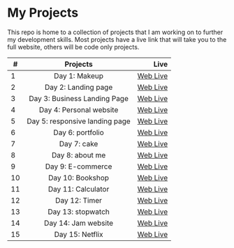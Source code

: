<h1>My Projects</h1>
<p>This repo is home to a collection of projects that I am working on to further my development skills. Most projects have a live link that will take you to the full website, others will be code only projects.</p>

| #   |            Projects            |                                                                                                         Live |
| --- | :----------------------------: | -----------------------------------------------------------------------------------------------------------: |
| 1   |         Day 1: Makeup          |                      [Web Live](https://rumina23.github.io/50%20projects%20in%2050%20days/makeup/index.html) |
| 2   |      Day 2: Landing page       |              [Web Live](https://rumina23.github.io/50%20projects%20in%2050%20days/landing%20page/index.html) |
| 3   |  Day 3: Business Landing Page  |   [Web Live](https://rumina23.github.io/50%20projects%20in%2050%20days/Business%20Landing%20Page/index.html) |
| 4   |    Day 4: Personal website     |          [Web Live](https://rumina23.github.io/50%20projects%20in%2050%20days/Personal%20website/index.html) |
| 5   | Day 5: responsive landing page | [Web Live](https://rumina23.github.io/50%20projects%20in%2050%20days/responsive%20landing%20page/index.html) |
| 6   |        Day 6: portfolio        |                [Web Live](https://rumina23.github.io/50%20projects%20in%2050%20days/portfolio%20/index.html) |
| 7   |          Day 7: cake           |                        [Web Live](https://rumina23.github.io/50%20projects%20in%2050%20days/cake/index.html) |
| 8   |        Day 8: about me         |            [Web Live](https://rumina23.github.io/50%20projects%20in%2050%20days/new%20about%20me/index.html) |
| 9   |       Day 9: E-commerce        |                  [Web Live](https://rumina23.github.io/50%20projects%20in%2050%20days/E-commerce/index.html) |
| 10  |        Day 10: Bookshop        |              [Web Live](https://rumina23.github.io/50%20projects%20in%2050%20days/book%20website/index.html) |
| 11  |       Day 11: Calculator       |                  [Web Live](https://rumina23.github.io/50%20projects%20in%2050%20days/calculator/index.html) |
| 12  |         Day 12: Timer          |                    [Web Live](https://rumina23.github.io/50%20projects%20in%2050%20days/Timer%20/index.html) |
| 13  |       Day 13: stopwatch        |           [Web Live](https://rumina23.github.io/50%20projects%20in%2050%20days/stopwatch%20timer/index.html) |
| 14  |      Day 14: Jam website       |     [Web Live](https://rumina23.github.io//50%20projects%20in%2050%20days/Jam%20spread%20website/index.html) |
| 15  |        Day 15: Netflix         |                    [Web Live](https://rumina23.github.io//50%20projects%20in%2050%20days/Netflix/index.html) |

